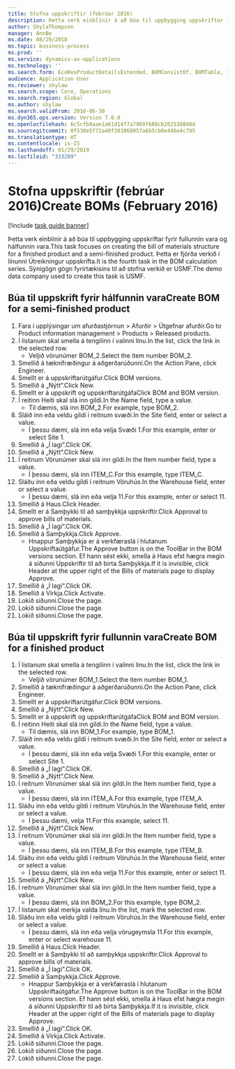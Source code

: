 ```yaml
---
title: Stofna uppskriftir (febrúar 2016)
description: Þetta verk einblínir á að búa til uppbygging uppskriftar fyrir fullunnin vara og hálfunnin vara.
author: ShylaThompson
manager: AnnBe
ms.date: 08/29/2018
ms.topic: business-process
ms.prod: ''
ms.service: dynamics-ax-applications
ms.technology: ''
ms.search.form: EcoResProductDetailsExtended, BOMConsistOf, BOMTable, InventLocationIdLookup
audience: Application User
ms.reviewer: shylaw
ms.search.scope: Core, Operations
ms.search.region: Global
ms.author: shylaw
ms.search.validFrom: 2016-06-30
ms.dyn365.ops.version: Version 7.0.0
ms.openlocfilehash: 6c5cfb8aae1a61d14f7a7969f688cb282530840d
ms.sourcegitcommit: 0f530e5f72a40f383868957a6b5cb0e446e4c795
ms.translationtype: HT
ms.contentlocale: is-IS
ms.lasthandoff: 01/29/2019
ms.locfileid: "333209"
---
```

# <a name="create-boms-february-2016"></a><span data-ttu-id="548bf-103">Stofna uppskriftir (febrúar 2016)</span><span class="sxs-lookup"><span data-stu-id="548bf-103">Create BOMs (February 2016)</span></span>

[!include [task guide banner](../../includes/task-guide-banner.md)]

<span data-ttu-id="548bf-104">Þetta verk einblínir á að búa til uppbygging uppskriftar fyrir fullunnin vara og hálfunnin vara.</span><span class="sxs-lookup"><span data-stu-id="548bf-104">This task focuses on creating the bill of materials structure for a finished product and a semi-finished product.</span></span> <span data-ttu-id="548bf-105">Þetta er fjórða verkið í línunni Útreikningur uppskrifta.</span><span class="sxs-lookup"><span data-stu-id="548bf-105">It is the fourth task in the BOM calculation series.</span></span> <span data-ttu-id="548bf-106">Sýnigögn gögn fyrirtækisins til að stofna verkið er USMF.</span><span class="sxs-lookup"><span data-stu-id="548bf-106">The demo data company used to create this task is USMF.</span></span>


## <a name="create-bom-for-a-semi-finished-product"></a><span data-ttu-id="548bf-107">Búa til uppskrift fyrir hálfunnin vara</span><span class="sxs-lookup"><span data-stu-id="548bf-107">Create BOM for a semi-finished product</span></span>
1. <span data-ttu-id="548bf-108">Fara í upplýsingar um afurðastjórnun > Afurðir > Útgefnar afurðir.</span><span class="sxs-lookup"><span data-stu-id="548bf-108">Go to Product information management > Products > Released products.</span></span>
2. <span data-ttu-id="548bf-109">Í listanum skal smella á tengilinn í valinni línu.</span><span class="sxs-lookup"><span data-stu-id="548bf-109">In the list, click the link in the selected row.</span></span>
    * <span data-ttu-id="548bf-110">Veljið vörunúmer BOM_2.</span><span class="sxs-lookup"><span data-stu-id="548bf-110">Select the item number BOM_2.</span></span>  
3. <span data-ttu-id="548bf-111">Smellið á tæknifræðingur á aðgerðarúðunni.</span><span class="sxs-lookup"><span data-stu-id="548bf-111">On the Action Pane, click Engineer.</span></span>
4. <span data-ttu-id="548bf-112">Smellt er á uppskriftarútgáfur.</span><span class="sxs-lookup"><span data-stu-id="548bf-112">Click BOM versions.</span></span>
5. <span data-ttu-id="548bf-113">Smellið á „Nýtt“.</span><span class="sxs-lookup"><span data-stu-id="548bf-113">Click New.</span></span>
6. <span data-ttu-id="548bf-114">Smellt er á uppskrift og uppskriftarútgáfa</span><span class="sxs-lookup"><span data-stu-id="548bf-114">Click BOM and BOM version.</span></span>
7. <span data-ttu-id="548bf-115">Í reitinn Heiti skal slá inn gildi.</span><span class="sxs-lookup"><span data-stu-id="548bf-115">In the Name field, type a value.</span></span>
    * <span data-ttu-id="548bf-116">Til dæmis, slá inn BOM_2.</span><span class="sxs-lookup"><span data-stu-id="548bf-116">For example, type BOM_2.</span></span>  
8. <span data-ttu-id="548bf-117">Sláið inn eða veldu gildi í reitnum svæði.</span><span class="sxs-lookup"><span data-stu-id="548bf-117">In the Site field, enter or select a value.</span></span>
    * <span data-ttu-id="548bf-118">Í þessu dæmi, slá inn eða velja Svæði 1.</span><span class="sxs-lookup"><span data-stu-id="548bf-118">For this example, enter or select Site 1.</span></span>  
9. <span data-ttu-id="548bf-119">Smellið á „Í lagi“.</span><span class="sxs-lookup"><span data-stu-id="548bf-119">Click OK.</span></span>
10. <span data-ttu-id="548bf-120">Smellið á „Nýtt“.</span><span class="sxs-lookup"><span data-stu-id="548bf-120">Click New.</span></span>
11. <span data-ttu-id="548bf-121">Í reitnum Vörunúmer skal slá inn gildi.</span><span class="sxs-lookup"><span data-stu-id="548bf-121">In the Item number field, type a value.</span></span>
    * <span data-ttu-id="548bf-122">Í þessu dæmi, slá inn ITEM_C.</span><span class="sxs-lookup"><span data-stu-id="548bf-122">For this example, type ITEM_C.</span></span>  
12. <span data-ttu-id="548bf-123">Sláðu inn eða veldu gildi í reitnum Vöruhús.</span><span class="sxs-lookup"><span data-stu-id="548bf-123">In the Warehouse field, enter or select a value.</span></span>
    * <span data-ttu-id="548bf-124">Í þessu dæmi, slá inn eða velja 11.</span><span class="sxs-lookup"><span data-stu-id="548bf-124">For this example, enter or select 11.</span></span>  
13. <span data-ttu-id="548bf-125">Smellið á Haus.</span><span class="sxs-lookup"><span data-stu-id="548bf-125">Click Header.</span></span>
14. <span data-ttu-id="548bf-126">Smellt er á Samþykki til að samþykkja uppskriftir.</span><span class="sxs-lookup"><span data-stu-id="548bf-126">Click Approval to approve bills of materials.</span></span>
15. <span data-ttu-id="548bf-127">Smellið á „Í lagi“.</span><span class="sxs-lookup"><span data-stu-id="548bf-127">Click OK.</span></span>
16. <span data-ttu-id="548bf-128">Smellið á Samþykkja.</span><span class="sxs-lookup"><span data-stu-id="548bf-128">Click Approve.</span></span>
    * <span data-ttu-id="548bf-129">Hnappur Samþykkja er á verkfæraslá í hlutanum Uppskriftaútgáfur.</span><span class="sxs-lookup"><span data-stu-id="548bf-129">The Approve button is on the ToolBar in the  BOM versions section.</span></span> <span data-ttu-id="548bf-130">Ef hann sést ekki, smella á Haus efst hægra megin á síðunni Uppskriftir til að birta Samþykkja.</span><span class="sxs-lookup"><span data-stu-id="548bf-130">If it is invisible, click Header at the upper right of the Bills of materials page to display Approve.</span></span>  
17. <span data-ttu-id="548bf-131">Smellið á „Í lagi“.</span><span class="sxs-lookup"><span data-stu-id="548bf-131">Click OK.</span></span>
18. <span data-ttu-id="548bf-132">Smellið á Virkja.</span><span class="sxs-lookup"><span data-stu-id="548bf-132">Click Activate.</span></span>
19. <span data-ttu-id="548bf-133">Lokið síðunni.</span><span class="sxs-lookup"><span data-stu-id="548bf-133">Close the page.</span></span>
20. <span data-ttu-id="548bf-134">Lokið síðunni.</span><span class="sxs-lookup"><span data-stu-id="548bf-134">Close the page.</span></span>
21. <span data-ttu-id="548bf-135">Lokið síðunni.</span><span class="sxs-lookup"><span data-stu-id="548bf-135">Close the page.</span></span>

## <a name="create-bom-for-a-finished-product"></a><span data-ttu-id="548bf-136">Búa til uppskrift fyrir fullunnin vara</span><span class="sxs-lookup"><span data-stu-id="548bf-136">Create BOM for a finished product</span></span>
1. <span data-ttu-id="548bf-137">Í listanum skal smella á tengilinn í valinni línu.</span><span class="sxs-lookup"><span data-stu-id="548bf-137">In the list, click the link in the selected row.</span></span>
    * <span data-ttu-id="548bf-138">Veljið vörunúmer BOM_1.</span><span class="sxs-lookup"><span data-stu-id="548bf-138">Select the item number BOM_1.</span></span>  
2. <span data-ttu-id="548bf-139">Smellið á tæknifræðingur á aðgerðarúðunni.</span><span class="sxs-lookup"><span data-stu-id="548bf-139">On the Action Pane, click Engineer.</span></span>
3. <span data-ttu-id="548bf-140">Smellt er á uppskriftarútgáfur.</span><span class="sxs-lookup"><span data-stu-id="548bf-140">Click BOM versions.</span></span>
4. <span data-ttu-id="548bf-141">Smellið á „Nýtt“.</span><span class="sxs-lookup"><span data-stu-id="548bf-141">Click New.</span></span>
5. <span data-ttu-id="548bf-142">Smellt er á uppskrift og uppskriftarútgáfa</span><span class="sxs-lookup"><span data-stu-id="548bf-142">Click BOM and BOM version.</span></span>
6. <span data-ttu-id="548bf-143">Í reitinn Heiti skal slá inn gildi.</span><span class="sxs-lookup"><span data-stu-id="548bf-143">In the Name field, type a value.</span></span>
    * <span data-ttu-id="548bf-144">Til dæmis, slá inn BOM_1.</span><span class="sxs-lookup"><span data-stu-id="548bf-144">For example, type BOM_1.</span></span>  
7. <span data-ttu-id="548bf-145">Sláið inn eða veldu gildi í reitnum svæði.</span><span class="sxs-lookup"><span data-stu-id="548bf-145">In the Site field, enter or select a value.</span></span>
    * <span data-ttu-id="548bf-146">Í þessu dæmi, slá inn eða velja Svæði 1.</span><span class="sxs-lookup"><span data-stu-id="548bf-146">For this example, enter or select Site 1.</span></span>  
8. <span data-ttu-id="548bf-147">Smellið á „Í lagi“.</span><span class="sxs-lookup"><span data-stu-id="548bf-147">Click OK.</span></span>
9. <span data-ttu-id="548bf-148">Smellið á „Nýtt“.</span><span class="sxs-lookup"><span data-stu-id="548bf-148">Click New.</span></span>
10. <span data-ttu-id="548bf-149">Í reitnum Vörunúmer skal slá inn gildi.</span><span class="sxs-lookup"><span data-stu-id="548bf-149">In the Item number field, type a value.</span></span>
    * <span data-ttu-id="548bf-150">Í þessu dæmi, slá inn ITEM_A.</span><span class="sxs-lookup"><span data-stu-id="548bf-150">For this example, type ITEM_A.</span></span>  
11. <span data-ttu-id="548bf-151">Sláðu inn eða veldu gildi í reitnum Vöruhús.</span><span class="sxs-lookup"><span data-stu-id="548bf-151">In the Warehouse field, enter or select a value.</span></span>
    * <span data-ttu-id="548bf-152">Í þessu dæmi, velja 11.</span><span class="sxs-lookup"><span data-stu-id="548bf-152">For this example, select 11.</span></span>  
12. <span data-ttu-id="548bf-153">Smellið á „Nýtt“.</span><span class="sxs-lookup"><span data-stu-id="548bf-153">Click New.</span></span>
13. <span data-ttu-id="548bf-154">Í reitnum Vörunúmer skal slá inn gildi.</span><span class="sxs-lookup"><span data-stu-id="548bf-154">In the Item number field, type a value.</span></span>
    * <span data-ttu-id="548bf-155">Í þessu dæmi, slá inn ITEM_B.</span><span class="sxs-lookup"><span data-stu-id="548bf-155">For this example, type ITEM_B.</span></span>  
14. <span data-ttu-id="548bf-156">Sláðu inn eða veldu gildi í reitnum Vöruhús.</span><span class="sxs-lookup"><span data-stu-id="548bf-156">In the Warehouse field, enter or select a value.</span></span>
    * <span data-ttu-id="548bf-157">Í þessu dæmi, slá inn eða velja 11.</span><span class="sxs-lookup"><span data-stu-id="548bf-157">For this example, enter or select 11.</span></span>  
15. <span data-ttu-id="548bf-158">Smellið á „Nýtt“.</span><span class="sxs-lookup"><span data-stu-id="548bf-158">Click New.</span></span>
16. <span data-ttu-id="548bf-159">Í reitnum Vörunúmer skal slá inn gildi.</span><span class="sxs-lookup"><span data-stu-id="548bf-159">In the Item number field, type a value.</span></span>
    * <span data-ttu-id="548bf-160">Í þessu dæmi, slá inn BOM_2.</span><span class="sxs-lookup"><span data-stu-id="548bf-160">For this example, type BOM_2.</span></span>  
17. <span data-ttu-id="548bf-161">Í listanum skal merkja valda línu.</span><span class="sxs-lookup"><span data-stu-id="548bf-161">In the list, mark the selected row.</span></span>
18. <span data-ttu-id="548bf-162">Sláðu inn eða veldu gildi í reitnum Vöruhús.</span><span class="sxs-lookup"><span data-stu-id="548bf-162">In the Warehouse field, enter or select a value.</span></span>
    * <span data-ttu-id="548bf-163">Í þessu dæmi, slá inn eða velja vörugeymsla 11.</span><span class="sxs-lookup"><span data-stu-id="548bf-163">For this example, enter or select warehouse 11.</span></span>  
19. <span data-ttu-id="548bf-164">Smellið á Haus.</span><span class="sxs-lookup"><span data-stu-id="548bf-164">Click Header.</span></span>
20. <span data-ttu-id="548bf-165">Smellt er á Samþykki til að samþykkja uppskriftir.</span><span class="sxs-lookup"><span data-stu-id="548bf-165">Click Approval to approve bills of materials.</span></span>
21. <span data-ttu-id="548bf-166">Smellið á „Í lagi“.</span><span class="sxs-lookup"><span data-stu-id="548bf-166">Click OK.</span></span>
22. <span data-ttu-id="548bf-167">Smellið á Samþykkja.</span><span class="sxs-lookup"><span data-stu-id="548bf-167">Click Approve.</span></span>
    * <span data-ttu-id="548bf-168">Hnappur Samþykkja er á verkfæraslá í hlutanum Uppskriftaútgáfur.</span><span class="sxs-lookup"><span data-stu-id="548bf-168">The Approve button is on the ToolBar in the  BOM versions section.</span></span> <span data-ttu-id="548bf-169">Ef hann sést ekki, smella á Haus efst hægra megin á síðunni Uppskriftir til að birta Samþykkja.</span><span class="sxs-lookup"><span data-stu-id="548bf-169">If it is invisible, click Header at the upper right of the Bills of materials page to display Approve.</span></span>  
23. <span data-ttu-id="548bf-170">Smellið á „Í lagi“.</span><span class="sxs-lookup"><span data-stu-id="548bf-170">Click OK.</span></span>
24. <span data-ttu-id="548bf-171">Smellið á Virkja.</span><span class="sxs-lookup"><span data-stu-id="548bf-171">Click Activate.</span></span>
25. <span data-ttu-id="548bf-172">Lokið síðunni.</span><span class="sxs-lookup"><span data-stu-id="548bf-172">Close the page.</span></span>
26. <span data-ttu-id="548bf-173">Lokið síðunni.</span><span class="sxs-lookup"><span data-stu-id="548bf-173">Close the page.</span></span>
27. <span data-ttu-id="548bf-174">Lokið síðunni.</span><span class="sxs-lookup"><span data-stu-id="548bf-174">Close the page.</span></span>

